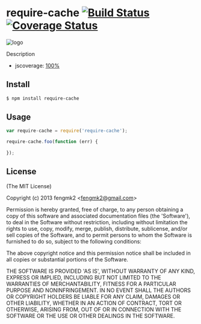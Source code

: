 require-cache [![Build Status](https://secure.travis-ci.org/fengmk2/require-cache.png)](http://travis-ci.org/fengmk2/require-cache) [![Coverage Status](https://coveralls.io/repos/fengmk2/require-cache/badge.png)](https://coveralls.io/r/fengmk2/require-cache)
=======

![logo](https://raw.github.com/fengmk2/require-cache/master/logo.png)

Description

* jscoverage: [100%](http://fengmk2.github.com/coverage/require-cache.html)

## Install

```bash
$ npm install require-cache
```

## Usage

```js
var require-cache = require('require-cache');

require-cache.foo(function (err) {
  
});
```

## License 

(The MIT License)

Copyright (c) 2013 fengmk2 &lt;fengmk2@gmail.com&gt;

Permission is hereby granted, free of charge, to any person obtaining
a copy of this software and associated documentation files (the
'Software'), to deal in the Software without restriction, including
without limitation the rights to use, copy, modify, merge, publish,
distribute, sublicense, and/or sell copies of the Software, and to
permit persons to whom the Software is furnished to do so, subject to
the following conditions:

The above copyright notice and this permission notice shall be
included in all copies or substantial portions of the Software.

THE SOFTWARE IS PROVIDED 'AS IS', WITHOUT WARRANTY OF ANY KIND,
EXPRESS OR IMPLIED, INCLUDING BUT NOT LIMITED TO THE WARRANTIES OF
MERCHANTABILITY, FITNESS FOR A PARTICULAR PURPOSE AND NONINFRINGEMENT.
IN NO EVENT SHALL THE AUTHORS OR COPYRIGHT HOLDERS BE LIABLE FOR ANY
CLAIM, DAMAGES OR OTHER LIABILITY, WHETHER IN AN ACTION OF CONTRACT,
TORT OR OTHERWISE, ARISING FROM, OUT OF OR IN CONNECTION WITH THE
SOFTWARE OR THE USE OR OTHER DEALINGS IN THE SOFTWARE.
